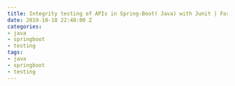 ```yaml
---
title: Integrity testing of APIs in Spring-Boot( Java) with Junit | For Beginners
date: 2019-10-18 22:48:00 Z
categories:
- java
- springboot
- testing
tags:
- java
- springboot
- testing
---
```


